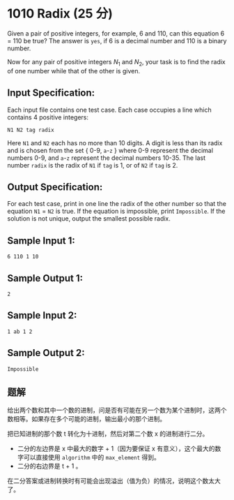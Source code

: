 # 1010 Radix (25 分)

Given a pair of positive integers, for example, 6 and 110, can this equation 6 = 110 be true? The answer is `yes`, if 6 is a decimal number and 110 is a binary number.

Now for any pair of positive integers $N_1$ and $N_2$, your task is to find the radix of one number while that of the other is given.

## Input Specification:

Each input file contains one test case. Each case occupies a line which contains 4 positive integers:

    N1 N2 tag radix

Here `N1` and `N2` each has no more than 10 digits. A digit is less than its radix and is chosen from the set { 0-9, `a`\-`z` } where 0-9 represent the decimal numbers 0-9, and `a`\-`z` represent the decimal numbers 10-35. The last number `radix` is the radix of `N1` if `tag` is 1, or of `N2` if `tag` is 2.

## Output Specification:

For each test case, print in one line the radix of the other number so that the equation `N1` = `N2` is true. If the equation is impossible, print `Impossible`. If the solution is not unique, output the smallest possible radix.

## Sample Input 1:

    6 110 1 10

## Sample Output 1:

    2

## Sample Input 2:

    1 ab 1 2

## Sample Output 2:

    Impossible

## 题解

给出两个数和其中一个数的进制，问是否有可能在另一个数为某个进制时，这两个数相等。如果存在多个可能的进制，输出最小的那个进制。

把已知进制的那个数 t 转化为十进制，然后对第二个数 x 的进制进行二分。

- 二分的左边界是 x 中最大的数字 + 1（因为要保证 x 有意义），这个最大的数字可以直接使用 `algorithm` 中的 `max_element` 得到。
- 二分的右边界是 t + 1 。

在二分答案或进制转换时有可能会出现溢出（值为负）的情况，说明这个数太大了。
